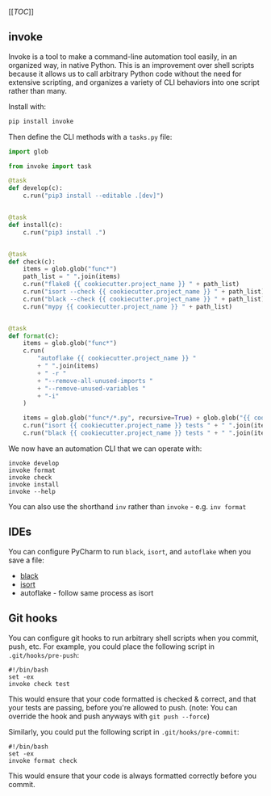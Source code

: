 [[_TOC_]]

## invoke

Invoke is a tool to make a command-line automation tool easily, in an organized way, in native Python. This is an improvement over shell scripts because it allows us to call arbitrary Python code without the need for extensive scripting, and organizes a variety of CLI behaviors into one script rather than many.

Install with:

```bash
pip install invoke
```

Then define the CLI methods with a `tasks.py` file:

```python
import glob

from invoke import task

@task
def develop(c):
    c.run("pip3 install --editable .[dev]")


@task
def install(c):
    c.run("pip3 install .")


@task
def check(c):
    items = glob.glob("func*")
    path_list = " ".join(items)
    c.run("flake8 {{ cookiecutter.project_name }} " + path_list)
    c.run("isort --check {{ cookiecutter.project_name }} " + path_list)
    c.run("black --check {{ cookiecutter.project_name }} " + path_list)
    c.run("mypy {{ cookiecutter.project_name }} " + path_list)


@task
def format(c):
    items = glob.glob("func*")
    c.run(
        "autoflake {{ cookiecutter.project_name }} "
        + " ".join(items)
        + " -r "
        + "--remove-all-unused-imports "
        + "--remove-unused-variables "
        + "-i"
    )

    items = glob.glob("func*/*.py", recursive=True) + glob.glob("{{ cookiecutter.project_name }}/*.py", recursive=True)
    c.run("isort {{ cookiecutter.project_name }} tests " + " ".join(items))
    c.run("black {{ cookiecutter.project_name }} tests " + " ".join(items))
```

We now have an automation CLI that we can operate with:

```
invoke develop
invoke format
invoke check
invoke install
invoke --help
```

You can also use the shorthand `inv` rather than `invoke` - e.g. `inv format`


## IDEs

You can configure PyCharm to run `black`, `isort`, and `autoflake` when you save a file:

* [black](https://black.readthedocs.io/en/stable/integrations/editors.html)
* [isort](https://github.com/PyCQA/isort/issues/258#issuecomment-95675882)
* autoflake - follow same process as isort

## Git hooks

You can configure git hooks to run arbitrary shell scripts when you commit, push, etc. For example, you could place the following script in `.git/hooks/pre-push`:

```
#!/bin/bash
set -ex
invoke check test
```

This would ensure that your code formatted is checked & correct, and that your tests are passing, before you're allowed to push. (note: You can override the hook and push anyways with `git push --force`)

Similarly, you could put the following script in `.git/hooks/pre-commit`:

```
#!/bin/bash
set -ex
invoke format check
```

This would ensure that your code is always formatted correctly before you commit.